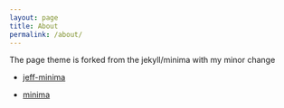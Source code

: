 ```yaml
---
layout: page
title: About
permalink: /about/
---
```


The page theme is forked from the jekyll/minima with my minor change

- [jeff-minima](https://github.com/jeffatoptics/jeff-minima)

- [minima](https://github.com/jekyll/minima)
